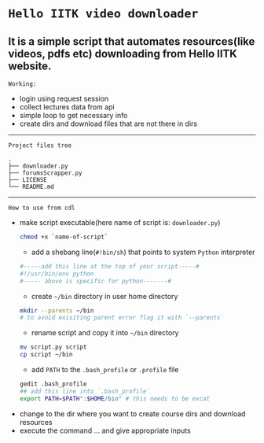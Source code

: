 # `Hello IITK video downloader`

It is a simple script that automates resources(like videos, pdfs etc) downloading from Hello IITK website.
---
`Working:`
- login using request session
- collect lectures data from api
- simple loop to get necessary info
- create dirs and download files that are not there in dirs

---
`Project files tree`
```
.
├── downloader.py
├── forumsScrapper.py
├── LICENSE
└── README.md
```
---
`How to use from cdl`    
- make script executable(here name of script is: `downloader.py`)
    ```sh
    chmod +x `name-of-script`
    ```
    - add a shebang line(`#!bin/sh`) that points to system `Python` interpreter
    ```python
    #-----add this line at the top of your script-----#
    #!/usr/bin/env python 
    #----- above is specific for python-------#
    ```
    - create `~/bin` directory in user home directory
    ```sh
    mkdir --parents ~/bin
    # to avoid exisiting parent error flag it with `--parents`
    ```
    - rename script and copy it into `~/bin` directory
    ```sh
    mv script.py script
    cp script ~/bin
    ```
    - add `PATH` to the `.bash_profile` or `.profile` file
    ```sh
    gedit .bash_profile
    ## add this line into `.bash_profile`
    export PATH=$PATH":$HOME/bin" # this needs to be excat
    ```
- change to the dir where you want to create course dirs and download resources
- execute the command ... and give appropriate inputs